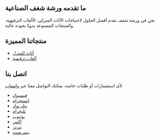 <section id="intro">
    <h2>ما تقدمه ورشة شغف الصناعية</h2>
    <p>نحن في ورشة شغف نقدم أفضل الحلول لاحتياجات الأثاث المنزلي، الألعاب الترفيهية، والمنتجات المصنوعة يدويًا بجودة عالية.</p>
</section>

<section id="products">
    <h2>منتجاتنا المميزة</h2>
    <ul>
        <li><a href="https://shghafwk.wordpress.com/home-furniture/">أثاث للمنزل</a></li>
        <li><a href="https://shghafwk.wordpress.com/playground/">ألعاب ترفيهية</a></li>
    </ul>
</section>

<section id="contact">
    <h2>اتصل بنا</h2>
    <p>لأي استفسارات أو طلبات خاصة، يمكنك التواصل معنا عبر <a href="https://wa.me/778887701">واتساب</a>.</p>
</section>

<footer>
    <ul>
        <li><a href="https://facebook.com/shghafwk">فيسبوك</a></li>
        <li><a href="https://instagram.com/shghafwk">إنستجرام</a></li>
        <li><a href="https://tiktok.com/@workshopfs">تيك توك</a></li>
        <li><a href="https://t.me/shghafwk">تليجرام</a></li>
        <li><a href="https://youtube.com/@shghafwk">يوتيوب</a></li>
        <li><a href="https://x.com/shghafwk">إكس</a></li>
        <li><a href="https://threads.net/@shghafwk">ثيردز</a></li>
        <li><a href="https://pinterest.com/shghafwk">بينتريست</a></li>
    </ul>
</footer>
